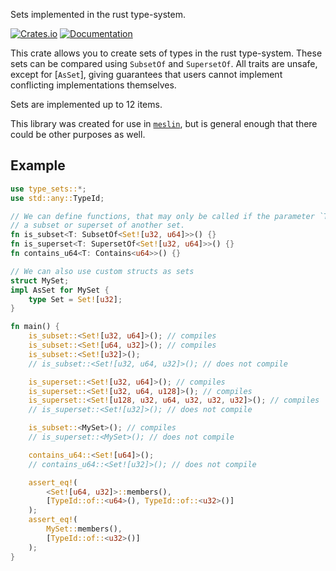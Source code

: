 Sets implemented in the rust type-system.

[![Crates.io](https://img.shields.io/crates/v/type-sets)](https://crates.io/crates/type-sets)
[![Documentation](https://docs.rs/type-sets/badge.svg)](https://docs.rs/type-sets)

This crate allows you to create sets of types in the rust type-system. These sets can be compared using `SubsetOf` and `SupersetOf`. All traits are unsafe, except for [`AsSet`], giving guarantees that users cannot implement conflicting implementations themselves.

Sets are implemented up to 12 items.

This library was created for use in [`meslin`](https://github.com/jvdwrf/Meslin), but is general enough that there could be other purposes as well.

## Example
```rust
use type_sets::*;
use std::any::TypeId;

// We can define functions, that may only be called if the parameter `T` is
// a subset or superset of another set.
fn is_subset<T: SubsetOf<Set![u32, u64]>>() {}
fn is_superset<T: SupersetOf<Set![u32, u64]>>() {}
fn contains_u64<T: Contains<u64>>() {}

// We can also use custom structs as sets
struct MySet;
impl AsSet for MySet {
    type Set = Set![u32];
}

fn main() {
    is_subset::<Set![u32, u64]>(); // compiles
    is_subset::<Set![u64, u32]>(); // compiles
    is_subset::<Set![u32]>();
    // is_subset::<Set![u32, u64, u32]>(); // does not compile

    is_superset::<Set![u32, u64]>(); // compiles
    is_superset::<Set![u32, u64, u128]>(); // compiles
    is_superset::<Set![u128, u32, u64, u32, u32, u32]>(); // compiles
    // is_superset::<Set![u32]>(); // does not compile

    is_subset::<MySet>(); // compiles
    // is_superset::<MySet>(); // does not compile

    contains_u64::<Set![u64]>();
    // contains_u64::<Set![u32]>(); // does not compile

    assert_eq!(
        <Set![u64, u32]>::members(), 
        [TypeId::of::<u64>(), TypeId::of::<u32>()]
    );
    assert_eq!(
        MySet::members(),
        [TypeId::of::<u32>()]
    );
}
```